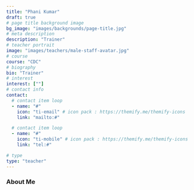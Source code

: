 ```yaml
---
title: "Phani Kumar"
draft: true
# page title background image
bg_image: "images/backgrounds/page-title.jpg"
# meta description
description: "Trainer"
# teacher portrait
image: "images/teachers/male-staff-avatar.jpg"
# course
course: "CDC"
# biography
bio: "Trainer"
# interest
interest: [""]
# contact info
contact:
  # contact item loop
  - name: "#"
    icon: "ti-email" # icon pack : https://themify.me/themify-icons
    link: "mailto:#"

  # contact item loop
  - name: "#"
    icon: "ti-mobile" # icon pack : https://themify.me/themify-icons
    link: "tel:#"

# type
type: "teacher"
---
```


### About Me


